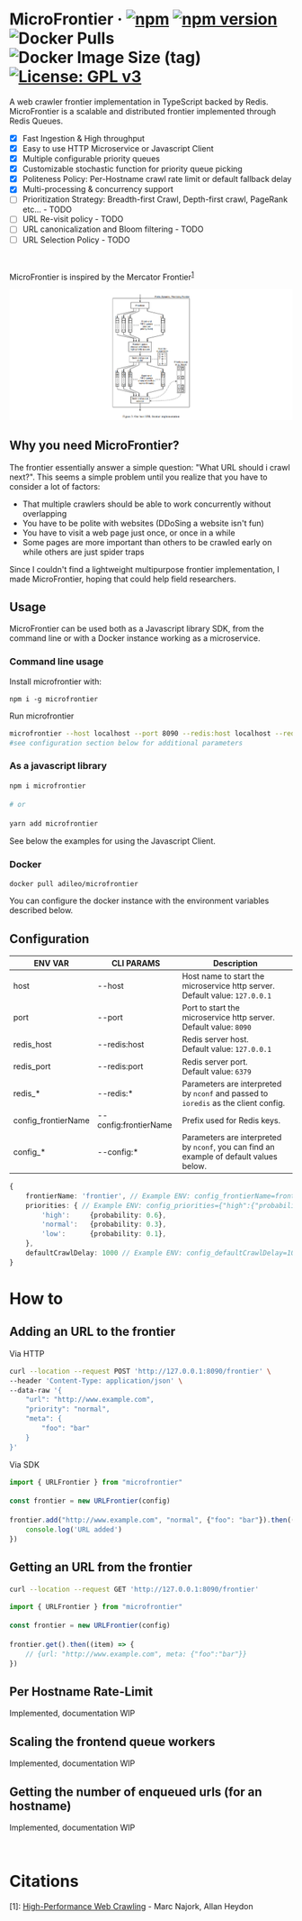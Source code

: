 # MicroFrontier &middot; [![npm](https://img.shields.io/npm/dm/microfrontier.svg?style=flat-square)](https://npm-stat.com/charts.html?package=microfrontier) [![npm version](https://img.shields.io/npm/v/microfrontier.svg?style=flat-square)](https://www.npmjs.com/package/microfrontier) ![Docker Pulls](https://img.shields.io/docker/pulls/adileo/microfrontier?style=flat-square) ![Docker Image Size (tag)](https://img.shields.io/docker/image-size/adileo/microfrontier/latest?style=flat-square) [![License: GPL v3](https://img.shields.io/badge/License-GPLv3-blue.svg?style=flat-square)](https://www.gnu.org/licenses/gpl-3.0)



A web crawler frontier implementation in TypeScript backed by Redis.
MicroFrontier is a scalable and distributed frontier implemented through Redis Queues.

- [x] Fast Ingestion & High throughput
- [x] Easy to use HTTP Microservice or Javascript Client
- [x] Multiple configurable priority queues
- [x] Customizable stochastic function for priority queue picking
- [x] Politeness Policy: Per-Hostname crawl rate limit or default fallback delay
- [x] Multi-processing & concurrency support
- [ ] Prioritization Strategy: Breadth-first Crawl, Depth-first crawl, PageRank etc... - TODO
- [ ] URL Re-visit policy - TODO
- [ ] URL canonicalization and Bloom filtering - TODO
- [ ] URL Selection Policy - TODO

<br>

MicroFrontier is inspired by the Mercator Frontier<sup>[1](#footnote1)</sup>

![Queue](./docs/images/queue.png)

## Why you need MicroFrontier?

The frontier essentially answer a simple question: "What URL should i crawl next?".
This seems a simple problem until you realize that you have to consider a lot of factors:

- That multiple crawlers should be able to work concurrently without overlapping
- You have to be polite with websites (DDoSing a website isn't fun)
- You have to visit a web page just once, or once in a while
- Some pages are more important than others to be crawled early on while others are just spider traps

Since I couldn't find a lightweight multipurpose frontier implementation, I made MicroFrontier, hoping that could help field researchers.


## Usage

MicroFrontier can be used both as a Javascript library SDK, from the command line or with a Docker instance working as a microservice.

### Command line usage
Install microfrontier with:
```
npm i -g microfrontier
```
Run microfrontier
```bash
microfrontier --host localhost --port 8090 --redis:host localhost --redis:port 6379
#see configuration section below for additional parameters
```


### As a javascript library

```bash
npm i microfrontier

# or

yarn add microfrontier
```
See below the examples for using the Javascript Client.

### Docker
```
docker pull adileo/microfrontier
```
You can configure the docker instance with the environment variables described below.

## Configuration

| ENV VAR  | CLI PARAMS | Description |
| ------------- | --- |------------- |
| host  | --host | Host name to start the microservice http server. <br>Default value: `127.0.0.1`  
| port  | --port| Port to start the microservice http server.<br> Default value: `8090`   |
| redis_host | --redis:host | Redis server host.<br> Default value: `127.0.0.1`   |
| redis_port | --redis:port | Redis server port.<br> Default value: `6379`   |
| redis_* | --redis:* | Parameters are interpreted by `nconf` and passed to `ioredis` as the client config.  
| config_frontierName | --config:frontierName | Prefix used for Redis keys.  |
| config_* | --config:* | Parameters are interpreted by `nconf`, you can find an example of default values below.  |

```typescript
{
    frontierName: 'frontier', // Example ENV: config_frontierName=frontier
    priorities: { // Example ENV: config_priorities={"high":{"probability":0.6},...}
        'high':     {probability: 0.6},
        'normal':   {probability: 0.3},
        'low':      {probability: 0.1},
    },
    defaultCrawlDelay: 1000 // Example ENV: config_defaultCrawlDelay=1000
}
```

# How to
## Adding an URL to the frontier
Via HTTP
```bash
curl --location --request POST 'http://127.0.0.1:8090/frontier' \
--header 'Content-Type: application/json' \
--data-raw '{
    "url": "http://www.example.com",
    "priority": "normal",
    "meta": {
        "foo": "bar"
    }
}'
```
Via SDK
```javascript
import { URLFrontier } from "microfrontier"

const frontier = new URLFrontier(config)

frontier.add("http://www.example.com", "normal", {"foo": "bar"}).then(() => {
    console.log('URL added')
})
```

## Getting an URL from the frontier
```bash
curl --location --request GET 'http://127.0.0.1:8090/frontier'
```
```javascript
import { URLFrontier } from "microfrontier"

const frontier = new URLFrontier(config)

frontier.get().then((item) => {
    // {url: "http://www.example.com", meta: {"foo":"bar"}}
})
```

## Per Hostname Rate-Limit
Implemented, documentation WIP

## Scaling the frontend queue workers
Implemented, documentation WIP

## Getting the number of enqueued urls (for an hostname)
Implemented, documentation WIP

<br>

# Citations

<a id="footnote1">[1]</a>: [High-Performance Web Crawling](http://www.cs.cornell.edu/courses/cs685/2002fa/mercator.pdf) - Marc Najork, Allan Heydon

